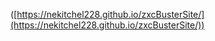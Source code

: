 

([https://nekitchel228.github.io/zxcBusterSite/](https://nekitchel228.github.io/zxcBusterSite/))




